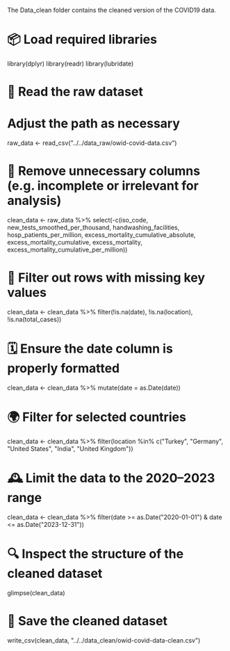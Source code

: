 The Data_clean folder contains the cleaned version of the COVID19 data.
# 📦 Load required libraries
library(dplyr)
library(readr)
library(lubridate)

# 📁 Read the raw dataset
# Adjust the path as necessary
raw_data <- read_csv("../../data_raw/owid-covid-data.csv")

# 🧹 Remove unnecessary columns (e.g. incomplete or irrelevant for analysis)
clean_data <- raw_data %>%
  select(-c(iso_code, new_tests_smoothed_per_thousand, handwashing_facilities,
            hosp_patients_per_million, excess_mortality_cumulative_absolute,
            excess_mortality_cumulative, excess_mortality, 
            excess_mortality_cumulative_per_million))

# 🧼 Filter out rows with missing key values
clean_data <- clean_data %>%
  filter(!is.na(date), !is.na(location), !is.na(total_cases))

# 🗓️ Ensure the date column is properly formatted
clean_data <- clean_data %>%
  mutate(date = as.Date(date))

# 🌍 Filter for selected countries
clean_data <- clean_data %>%
  filter(location %in% c("Turkey", "Germany", "United States", "India", "United Kingdom"))

# 🕰️ Limit the data to the 2020–2023 range
clean_data <- clean_data %>%
  filter(date >= as.Date("2020-01-01") & date <= as.Date("2023-12-31"))

# 🔍 Inspect the structure of the cleaned dataset
glimpse(clean_data)

# 💾 Save the cleaned dataset
write_csv(clean_data, "../../data_clean/owid-covid-data-clean.csv")

